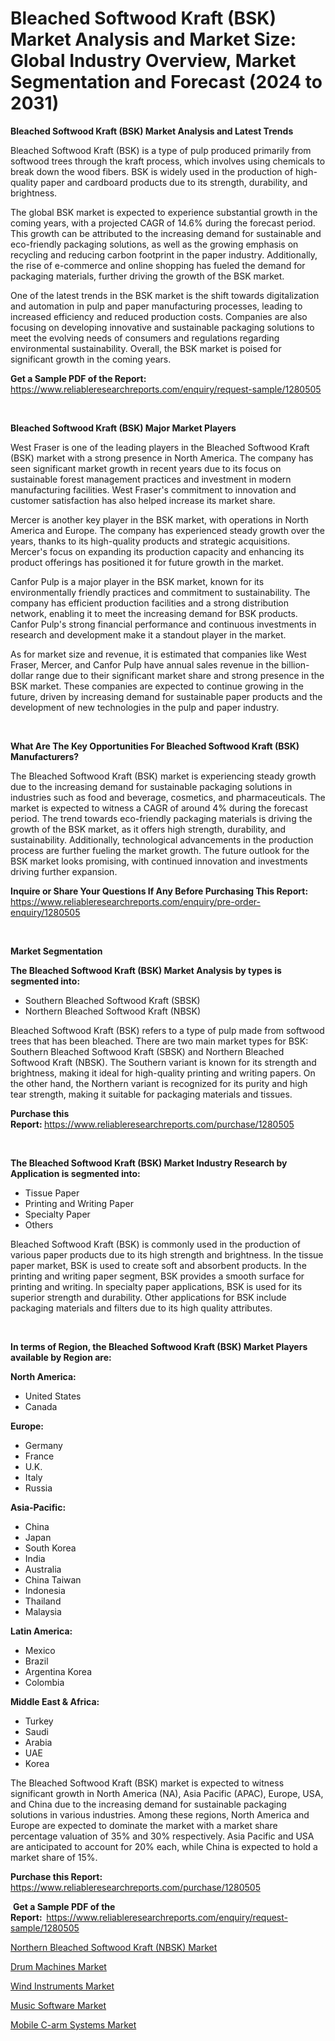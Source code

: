<p><h1>Bleached Softwood Kraft (BSK) Market Analysis and Market Size: Global Industry Overview, Market Segmentation and Forecast (2024 to 2031)</h1></p><p><strong>Bleached Softwood Kraft (BSK) Market Analysis and Latest Trends</strong></p>
<p><p>Bleached Softwood Kraft (BSK) is a type of pulp produced primarily from softwood trees through the kraft process, which involves using chemicals to break down the wood fibers. BSK is widely used in the production of high-quality paper and cardboard products due to its strength, durability, and brightness.</p><p>The global BSK market is expected to experience substantial growth in the coming years, with a projected CAGR of 14.6% during the forecast period. This growth can be attributed to the increasing demand for sustainable and eco-friendly packaging solutions, as well as the growing emphasis on recycling and reducing carbon footprint in the paper industry. Additionally, the rise of e-commerce and online shopping has fueled the demand for packaging materials, further driving the growth of the BSK market.</p><p>One of the latest trends in the BSK market is the shift towards digitalization and automation in pulp and paper manufacturing processes, leading to increased efficiency and reduced production costs. Companies are also focusing on developing innovative and sustainable packaging solutions to meet the evolving needs of consumers and regulations regarding environmental sustainability. Overall, the BSK market is poised for significant growth in the coming years.</p></p>
<p><strong>Get a Sample PDF of the Report:&nbsp;</strong> <a href="https://www.reliableresearchreports.com/enquiry/request-sample/1280505">https://www.reliableresearchreports.com/enquiry/request-sample/1280505</a></p>
<p>&nbsp;</p>
<p><strong>Bleached Softwood Kraft (BSK) Major Market Players</strong></p>
<p><p>West Fraser is one of the leading players in the Bleached Softwood Kraft (BSK) market with a strong presence in North America. The company has seen significant market growth in recent years due to its focus on sustainable forest management practices and investment in modern manufacturing facilities. West Fraser's commitment to innovation and customer satisfaction has also helped increase its market share.</p><p>Mercer is another key player in the BSK market, with operations in North America and Europe. The company has experienced steady growth over the years, thanks to its high-quality products and strategic acquisitions. Mercer's focus on expanding its production capacity and enhancing its product offerings has positioned it for future growth in the market.</p><p>Canfor Pulp is a major player in the BSK market, known for its environmentally friendly practices and commitment to sustainability. The company has efficient production facilities and a strong distribution network, enabling it to meet the increasing demand for BSK products. Canfor Pulp's strong financial performance and continuous investments in research and development make it a standout player in the market.</p><p>As for market size and revenue, it is estimated that companies like West Fraser, Mercer, and Canfor Pulp have annual sales revenue in the billion-dollar range due to their significant market share and strong presence in the BSK market. These companies are expected to continue growing in the future, driven by increasing demand for sustainable paper products and the development of new technologies in the pulp and paper industry.</p></p>
<p>&nbsp;</p>
<p><strong>What Are The Key Opportunities For Bleached Softwood Kraft (BSK) Manufacturers?</strong></p>
<p><p>The Bleached Softwood Kraft (BSK) market is experiencing steady growth due to the increasing demand for sustainable packaging solutions in industries such as food and beverage, cosmetics, and pharmaceuticals. The market is expected to witness a CAGR of around 4% during the forecast period. The trend towards eco-friendly packaging materials is driving the growth of the BSK market, as it offers high strength, durability, and sustainability. Additionally, technological advancements in the production process are further fueling the market growth. The future outlook for the BSK market looks promising, with continued innovation and investments driving further expansion.</p></p>
<p><strong>Inquire or Share Your Questions If Any Before Purchasing This Report:</strong> <a href="https://www.reliableresearchreports.com/enquiry/pre-order-enquiry/1280505">https://www.reliableresearchreports.com/enquiry/pre-order-enquiry/1280505</a></p>
<p>&nbsp;</p>
<p><strong>Market Segmentation</strong></p>
<p><strong>The Bleached Softwood Kraft (BSK) Market Analysis by types is segmented into:</strong></p>
<p><ul><li>Southern Bleached Softwood Kraft (SBSK)</li><li>Northern Bleached Softwood Kraft (NBSK)</li></ul></p>
<p><p>Bleached Softwood Kraft (BSK) refers to a type of pulp made from softwood trees that has been bleached. There are two main market types for BSK: Southern Bleached Softwood Kraft (SBSK) and Northern Bleached Softwood Kraft (NBSK). The Southern variant is known for its strength and brightness, making it ideal for high-quality printing and writing papers. On the other hand, the Northern variant is recognized for its purity and high tear strength, making it suitable for packaging materials and tissues.</p></p>
<p><strong>Purchase this Report:&nbsp;</strong><a href="https://www.reliableresearchreports.com/purchase/1280505">https://www.reliableresearchreports.com/purchase/1280505</a></p>
<p>&nbsp;</p>
<p><strong>The Bleached Softwood Kraft (BSK) Market Industry Research by Application is segmented into:</strong></p>
<p><ul><li>Tissue Paper</li><li>Printing and Writing Paper</li><li>Specialty Paper</li><li>Others</li></ul></p>
<p><p>Bleached Softwood Kraft (BSK) is commonly used in the production of various paper products due to its high strength and brightness. In the tissue paper market, BSK is used to create soft and absorbent products. In the printing and writing paper segment, BSK provides a smooth surface for printing and writing. In specialty paper applications, BSK is used for its superior strength and durability. Other applications for BSK include packaging materials and filters due to its high quality attributes.</p></p>
<p>&nbsp;</p>
<p><strong>In terms of Region, the Bleached Softwood Kraft (BSK) Market Players available by Region are:</strong></p>
<p>
    <p> <strong> North America: </strong>
        <ul>
            <li>United States</li>
            <li>Canada</li>
        </ul>
        </p> 
    <p> <strong> Europe: </strong>
        <ul>
            <li>Germany</li>
            <li>France</li>
            <li>U.K.</li>
            <li>Italy</li>
            <li>Russia</li>
        </ul>
        </p> 
    <p> <strong> Asia-Pacific: </strong>
        <ul>
            <li>China</li>
            <li>Japan</li>
            <li>South Korea</li>
            <li>India</li>
            <li>Australia</li>
            <li>China Taiwan</li>
            <li>Indonesia</li>
            <li>Thailand</li>
            <li>Malaysia</li>
        </ul>
        </p> 
    <p> <strong> Latin America: </strong>
        <ul>
            <li>Mexico</li>
            <li>Brazil</li>
            <li>Argentina Korea</li>
            <li>Colombia</li>
        </ul>
        </p> 
    <p> <strong> Middle East & Africa: </strong>
        <ul>
            <li>Turkey</li>
            <li>Saudi</li>
            <li>Arabia</li>
            <li>UAE</li>
            <li>Korea</li>
        </ul>
    </p>
    </p>
<p><p>The Bleached Softwood Kraft (BSK) market is expected to witness significant growth in North America (NA), Asia Pacific (APAC), Europe, USA, and China due to the increasing demand for sustainable packaging solutions in various industries. Among these regions, North America and Europe are expected to dominate the market with a market share percentage valuation of 35% and 30% respectively. Asia Pacific and USA are anticipated to account for 20% each, while China is expected to hold a market share of 15%.</p></p>
<p><strong>Purchase this Report: </strong><a href="https://www.reliableresearchreports.com/purchase/1280505">https://www.reliableresearchreports.com/purchase/1280505</a></p>
<p>&nbsp;<strong>Get a Sample PDF of the Report:&nbsp;&nbsp;</strong><a href="https://www.reliableresearchreports.com/enquiry/request-sample/1280505">https://www.reliableresearchreports.com/enquiry/request-sample/1280505</a></p>
<p><strong></strong></p>
<p><p><a href="https://github.com/suaretopek9/Market-Research-Report-List-1/blob/main/northern-bleached-softwood-kraft-nbsk-market.md">Northern Bleached Softwood Kraft (NBSK) Market</a></p><p><a href="https://medium.com/@kcekkboop72786/analyzing-drum-machines-market-global-industry-perspective-and-forecast-2024-to-2031-25745c97c803">Drum Machines Market</a></p><p><a href="https://medium.com/@kcekkboop72786/wind-instruments-market-comprehensive-assessment-by-type-application-and-geography-4b5deaa60618">Wind Instruments Market</a></p><p><a href="https://medium.com/@kcekkboop72786/music-software-market-furnishes-information-on-market-share-market-trends-and-market-growth-d0802a13400a">Music Software Market</a></p><p><a href="https://github.com/mharielmesa/Market-Research-Report-List-2/blob/main/mobile-c-arm-systems-market.md">Mobile C-arm Systems Market</a></p></p>